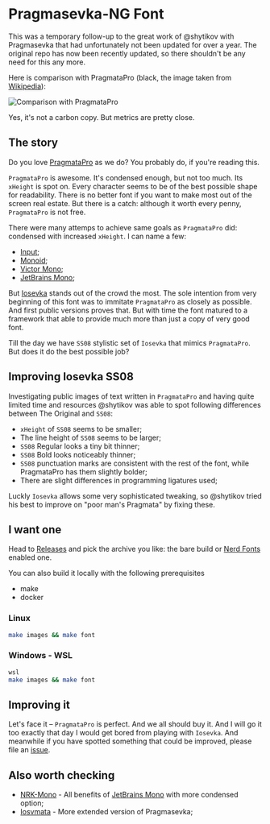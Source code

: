 # Pragmasevka-NG Font

This was a temporary follow-up to the great work of @shytikov with Pragmasevka that had unfortunately not been updated for over a year.
The original repo has now been recently updated, so there shouldn't be any need for this any more. 

Here is comparison with PragmataPro (black, the image taken from [Wikipedia](https://en.wikipedia.org/wiki/PragmataPro)):

![Comparison with PragmataPro](https://github.com/gdubois/pragmasevka-ng/blob/main/sample.png?raw=true)

Yes, it's not a carbon copy. But metrics are pretty close. 

## The story

Do you love [PragmataPro](https://fsd.it/shop/fonts/pragmatapro/) as we do? You probably do, if you're reading this.

`PragmataPro` is awesome. It's condensed enough, but not too much. Its ``xHeight`` is spot on. Every character seems to be of the best possible shape for readability. There is no better font if you want to make most out of the screen real estate. But there is a catch: although it worth every penny, `PragmataPro` is not free.

There were many attemps to achieve same goals as `PragmataPro` did: condensed with increased `xHeight`. I can name a few:

- [Input](https://input.djr.com/);
- [Monoid](https://larsenwork.com/monoid/);
- [Victor Mono](https://rubjo.github.io/victor-mono/);
- [JetBrains Mono](https://www.jetbrains.com/lp/mono/);

But [Iosevka](https://github.com/be5invis/Iosevka) stands out of the crowd the most. The sole intention from very beginning of this font was to immitate `PragmataPro` as closely as possible. And first public versions proves that. But with time the font matured to a framework that able to provide much more than just a copy of very good font.

Till the day we have `SS08` stylistic set of `Iosevka` that mimics `PragmataPro`. But does it do the best possible job?  

## Improving Iosevka SS08

Investigating public images of text written in `PragmataPro` and having quite limited time and resources @shytikov was able to spot following differences between The Original and `SS08`:

- `xHeight` of `SS08` seems to be smaller;
- The line height of `SS08` seems to be larger;
- `SS08` Regular looks a tiny bit thinner;
- `SS08` Bold looks noticeably thinner;
- `SS08` punctuation marks are consistent with the rest of the font, while PragmataPro has them slightly bolder;
- There are slight differences in programming ligatures used;

Luckly `Iosevka` allows some very sophisticated tweaking, so @shytikov tried his best to improve on "poor man's Pragmata" by fixing these.

## I want one

Head to [Releases](https://github.com/gdubois/pragmasevka-ng/releases) and pick the archive you like: the bare build or [Nerd Fonts](https://www.nerdfonts.com/) enabled one.

You can also build it locally with the following prerequisites
- make
- docker

### Linux
```sh
make images && make font
```

### Windows - WSL
```sh
wsl
make images && make font
```

## Improving it

Let's face it – `PragmataPro` is perfect. And we all should buy it. And I will go it too exactly that day I would get bored from playing with `Iosevka`. And meanwhile if you have spotted something that could be improved, please file an [issue](https://github.com/gdubois/pragmasevka-ng/issues).

## Also worth checking

- [NRK-Mono](https://github.com/N-R-K/NRK-Mono) - All benefits of [JetBrains Mono](https://github.com/JetBrains/JetBrainsMono) with more condensed option;
- [Iosvmata](https://github.com/N-R-K/Iosvmata) - More extended version of Pragmasevka;

